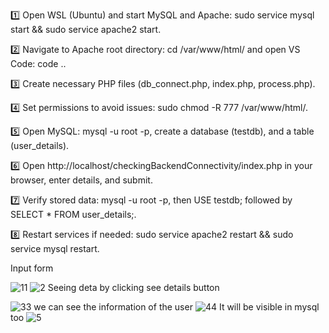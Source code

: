 1️⃣ Open WSL (Ubuntu) and start MySQL and Apache: sudo service mysql start && sudo service apache2 start.

2️⃣ Navigate to Apache root directory: cd /var/www/html/ and open VS Code: code ..

3️⃣ Create necessary PHP files (db_connect.php, index.php, process.php).

4️⃣ Set permissions to avoid issues: sudo chmod -R 777 /var/www/html/.

5️⃣ Open MySQL: mysql -u root -p, create a database (testdb), and a table (user_details).

6️⃣ Open http://localhost/checkingBackendConnectivity/index.php in your browser, enter details, and submit.

7️⃣ Verify stored data: mysql -u root -p, then USE testdb; followed by SELECT * FROM user_details;.

8️⃣ Restart services if needed: sudo service apache2 restart && sudo service mysql restart.

Input form


![11](https://github.com/user-attachments/assets/d9ed3340-c2b3-4e21-9340-037b9af6a973)
![2](https://github.com/user-attachments/assets/69f114fc-c576-492a-b447-b6cd7400060f)
Seeing deta by clicking see details button

![33](https://github.com/user-attachments/assets/ebb4bd18-e409-4844-85fc-b97ed8fe2d05)
we can see the information of the user
![44](https://github.com/user-attachments/assets/994b8d79-f11e-462a-bb75-57867c5a7fe4)
It will be visible in mysql too
![5](https://github.com/user-attachments/assets/ef41bd12-bf9f-41ae-9e91-97857524145a)




